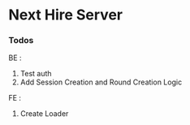 # Next Hire Server

### Todos

BE :
1. Test auth
2. Add Session Creation and Round Creation Logic

FE :
1. Create Loader